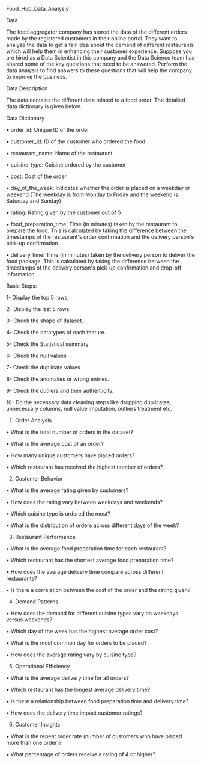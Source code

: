 Food_Hub_Data_Analysis


Data

The food aggregator company has stored the data of the different orders made by the registered customers in their online portal. They want to analyze the data to get a fair idea about the demand of different restaurants which will help them in enhancing their customer experience. Suppose you are hired as a Data Scientist in this company and the Data Science team has shared some of the key questions that need to be answered. Perform the data analysis to find answers to these questions that will help the company to improve the business. 

Data Description

The data contains the different data related to a food order. The detailed data dictionary is given below.

Data Dictionary

•	order_id: Unique ID of the order

•	customer_id: ID of the customer who ordered the food

•	restaurant_name: Name of the restaurant

•	cuisine_type: Cuisine ordered by the customer

•	cost: Cost of the order

•	day_of_the_week: Indicates whether the order is placed on a weekday or weekend (The weekday is from Monday to Friday and the weekend is Saturday and Sunday)

•	rating: Rating given by the customer out of 5

•	food_preparation_time: Time (in minutes) taken by the restaurant to prepare the food. This is calculated by taking the difference between the timestamps of the restaurant's order confirmation and the delivery person's pick-up confirmation.

•	delivery_time: Time (in minutes) taken by the delivery person to deliver the food package. This is calculated by taking the difference between the timestamps of the delivery person's pick-up confirmation and drop-off information

Basic Steps:

1-	Display the top 5 rows.

2-	Display the last 5 rows

3-	Check the shape of dataset.

4-	Check the datatypes of each feature.

5-	Check the Statistical summary 

6-	Check the null values

7-	Check the duplicate values

8-	Check the anomalies or wrong entries.

9-	Check the outliers and their authenticity.

10-	Do the necessary data cleaning steps like dropping duplicates, unnecessary columns, null value imputation, outliers treatment etc.

1.	Order Analysis

•	What is the total number of orders in the dataset?

•	What is the average cost of an order?

•	How many unique customers have placed orders?

•	Which restaurant has received the highest number of orders?

2.	Customer Behavior

•	What is the average rating given by customers?

•	How does the rating vary between weekdays and weekends?

•	Which cuisine type is ordered the most?

•	What is the distribution of orders across different days of the week?

3.	Restaurant Performance

•	What is the average food preparation time for each restaurant?

•	Which restaurant has the shortest average food preparation time?

•	How does the average delivery time compare across different restaurants?

•	Is there a correlation between the cost of the order and the rating given?

4.	Demand Patterns

•	How does the demand for different cuisine types vary on weekdays versus weekends?

•	Which day of the week has the highest average order cost?

•	What is the most common day for orders to be placed?

•	How does the average rating vary by cuisine type?

5.	Operational Efficiency

•	What is the average delivery time for all orders?

•	Which restaurant has the longest average delivery time?

•	Is there a relationship between food preparation time and delivery time?

•	How does the delivery time impact customer ratings?

6.	Customer Insights

•	What is the repeat order rate (number of customers who have placed more than one order)?

•	What percentage of orders receive a rating of 4 or higher?
